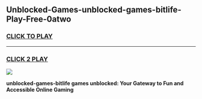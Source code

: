 
## Unblocked-Games-unblocked-games-bitlife-Play-Free-0atwo
<h3>
<a href="https://premium76.site?title=unblocked-games-bitlife&ref=23A">CLICK TO PLAY</a></h3>
<hr>

<h3>
<a href="https://premium76.site?title=unblocked-games-bitlife&ref=23A">CLICK 2 PLAY</a>
  
</h3>

<a href="https://premium76.site?title=unblocked-games-bitlife&ref=23A"><img src="https://clearcache.store/games.png"></a>


**unblocked-games-bitlife games unblocked: Your Gateway to Fun and Accessible Online Gaming**
